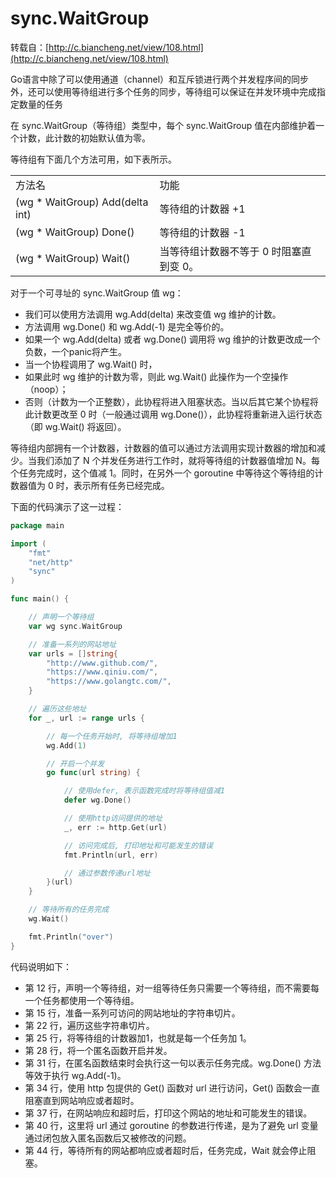 # sync.WaitGroup

转载自：[http://c.biancheng.net/view/108.html](http://c.biancheng.net/view/108.html)

Go语言中除了可以使用通道（channel）和互斥锁进行两个并发程序间的同步外，还可以使用等待组进行多个任务的同步，等待组可以保证在并发环境中完成指定数量的任务

 在 sync.WaitGroup（等待组）类型中，每个 sync.WaitGroup 值在内部维护着一个计数，此计数的初始默认值为零。

 等待组有下面几个方法可用，如下表所示。

|   |  |
| :--- | :--- |
|  方法名 |  功能 |
|  \(wg \* WaitGroup\) Add\(delta int\) |  等待组的计数器 +1 |
|  \(wg \* WaitGroup\) Done\(\) |  等待组的计数器 -1 |
|  \(wg \* WaitGroup\) Wait\(\) |  当等待组计数器不等于 0 时阻塞直到变 0。 |

 对于一个可寻址的 sync.WaitGroup 值 wg：

*  我们可以使用方法调用 wg.Add\(delta\) 来改变值 wg 维护的计数。
*  方法调用 wg.Done\(\) 和 wg.Add\(-1\) 是完全等价的。
*  如果一个 wg.Add\(delta\) 或者 wg.Done\(\) 调用将 wg 维护的计数更改成一个负数，一个panic将产生。
*  当一个协程调用了 wg.Wait\(\) 时，
  *  如果此时 wg 维护的计数为零，则此 wg.Wait\(\) 此操作为一个空操作（noop）；
  *  否则（计数为一个正整数），此协程将进入阻塞状态。当以后其它某个协程将此计数更改至 0 时（一般通过调用 wg.Done\(\)），此协程将重新进入运行状态（即 wg.Wait\(\) 将返回）。

等待组内部拥有一个计数器，计数器的值可以通过方法调用实现计数器的增加和减少。当我们添加了 N 个并发任务进行工作时，就将等待组的计数器值增加 N。每个任务完成时，这个值减 1。同时，在另外一个 goroutine 中等待这个等待组的计数器值为 0 时，表示所有任务已经完成。

 下面的代码演示了这一过程：

```go
package main

import (
    "fmt"
    "net/http"
    "sync"
)

func main() {

    // 声明一个等待组
    var wg sync.WaitGroup

    // 准备一系列的网站地址
    var urls = []string{
        "http://www.github.com/",
        "https://www.qiniu.com/",
        "https://www.golangtc.com/",
    }

    // 遍历这些地址
    for _, url := range urls {

        // 每一个任务开始时, 将等待组增加1
        wg.Add(1)

        // 开启一个并发
        go func(url string) {

            // 使用defer, 表示函数完成时将等待组值减1
            defer wg.Done()

            // 使用http访问提供的地址
            _, err := http.Get(url)

            // 访问完成后, 打印地址和可能发生的错误
            fmt.Println(url, err)

            // 通过参数传递url地址
        }(url)
    }

    // 等待所有的任务完成
    wg.Wait()

    fmt.Println("over")
}
```

 代码说明如下：

*  第 12 行，声明一个等待组，对一组等待任务只需要一个等待组，而不需要每一个任务都使用一个等待组。
*  第 15 行，准备一系列可访问的网站地址的字符串切片。
*  第 22 行，遍历这些字符串切片。
*  第 25 行，将等待组的计数器加1，也就是每一个任务加 1。
*  第 28 行，将一个匿名函数开启并发。
*  第 31 行，在匿名函数结束时会执行这一句以表示任务完成。wg.Done\(\) 方法等效于执行 wg.Add\(-1\)。
*  第 34 行，使用 http 包提供的 Get\(\) 函数对 url 进行访问，Get\(\) 函数会一直阻塞直到网站响应或者超时。
*  第 37 行，在网站响应和超时后，打印这个网站的地址和可能发生的错误。
*  第 40 行，这里将 url 通过 goroutine 的参数进行传递，是为了避免 url 变量通过闭包放入匿名函数后又被修改的问题。
*  第 44 行，等待所有的网站都响应或者超时后，任务完成，Wait 就会停止阻塞。

